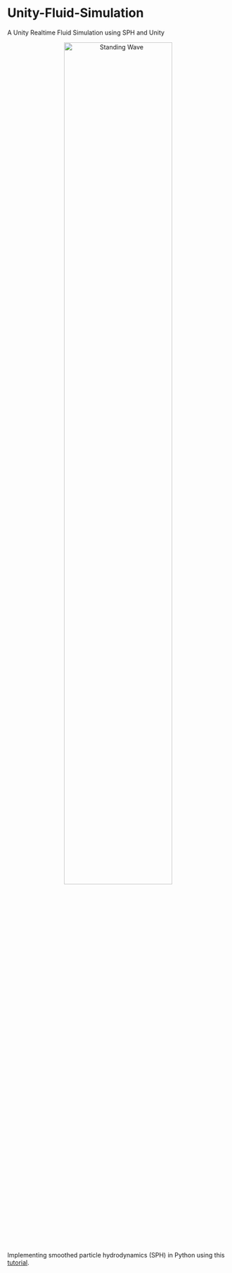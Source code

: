 # Unity-Fluid-Simulation
A Unity Realtime Fluid Simulation using SPH and Unity

<p align="center">
  <img src="media/dam_break.gif" alt="Standing Wave" width="70%"/>
</p>

Implementing smoothed particle hydrodynamics (SPH) in Python using this <a href="https://web.archive.org/web/20090722233436/http://blog.brandonpelfrey.com/?p=303" target="_blank">tutorial</a>.
